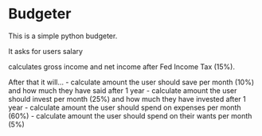 # Budgeter

This is a simple python budgeter.

It asks for users salary

calculates gross income and net income after Fed Income Tax (15%).

After that it will... 
     - calculate amount the user should save per month (10%) and how much they have said after 1 year
     - calculate amount the user should invest per month (25%) and how much they have invested after 1 year
     - calculate amount the user should spend on expenses per month (60%)
     - calculate amount the user should spend on their wants per month (5%)
